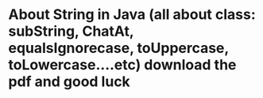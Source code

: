 # About String in Java (all about class: subString, ChatAt, equalsIgnorecase, toUppercase, toLowercase....etc) download the pdf and good luck
